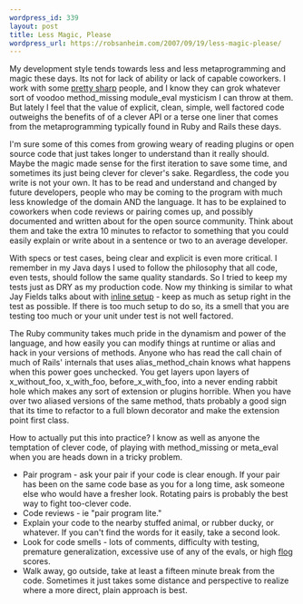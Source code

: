 ```yaml
--- 
wordpress_id: 339
layout: post
title: Less Magic, Please
wordpress_url: https://robsanheim.com/2007/09/19/less-magic-please/
---
```

My development style tends towards less and less metaprogramming and magic these days.  Its not for lack of ability or lack of capable coworkers.  I work with some <a href="https://relevancellc.com/">pretty sharp</a> people, and I know they can grok whatever sort of voodoo method_missing module_eval mysticism I can throw at them.  But lately I feel that the value of explicit, clean, simple, well factored code outweighs the benefits of of a clever API or a terse one liner that comes from the metaprogramming typically found in Ruby and Rails these days.  

I'm sure some of this comes from growing weary of reading plugins or open source code that just takes longer to understand than it really should.  Maybe the magic made sense for the first iteration to save some time, and sometimes its just being clever for clever's sake.  Regardless, the code you write is not your own.  It has to be read and understand and changed by future developers, people who may be coming to the program with much less knowledge of the domain AND the language.  It has to be explained to coworkers when code reviews or pairing comes up, and possibly documented and written about for the open source community.  Think about them and take the extra 10 minutes to refactor to something that you could easily explain or write about in a sentence or two to an average developer.  

With specs or test cases, being clear and explicit is even more critical.  I remember in my Java days I used to follow the philosophy that all code, even tests, should follow the same quality standards.  So I tried to keep my tests just as DRY as my production code.  Now my thinking is similar to what Jay Fields talks about with <a href="https://blog.jayfields.com/2007/06/testing-inline-setup.html">inline setup</a> - keep as much as setup right in the test as possible.  If there is too much setup to do so, its a smell that you are testing too much or your unit under test is not well factored.  

The Ruby community takes much pride in the dynamism and power of the language, and how easily you can modify things at runtime or alias and hack in your versions of methods.  Anyone who has read the call chain of much of Rails' internals that uses alias_method_chain knows what happens when this power goes unchecked.  You get layers upon layers of x_without_foo, x_with_foo, before_x_with_foo, into a never ending rabbit hole which makes any sort of extension or plugins horrible.  When you have over two aliased versions of the same method, thats probably a good sign that its time to refactor to a full blown decorator and make the extension point first class.

How to actually put this into practice?  I know as well as anyone the temptation of clever code, of playing with method_missing or meta_eval when you are heads down in a tricky problem.  

<ul>
<li>Pair program - ask your pair if your code is clear enough.  If your pair has been on the same code base as you for a long time, ask someone else who would have a fresher look.  Rotating pairs is probably the best way to fight too-clever code.</li>
<li>Code reviews - ie "pair program lite."</li>
<li>Explain your code to the nearby stuffed animal, or rubber ducky, or whatever.  If you can't find the words for it easily, take a second look.</li>
<li>Look for code smells - lots of comments, difficulty with testing, premature generalization, excessive use of any of the evals, or high <a href="https://ruby.sadi.st/Flog.html">flog</a> scores.</li>
<li>Walk away, go outside, take at least a fifteen minute break from the code.  Sometimes it just takes some distance and perspective to realize where a more direct, plain approach is best.</li></ul>
